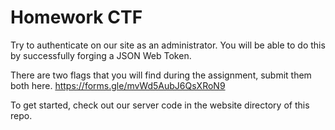# Homework CTF

Try to authenticate on our site as an administrator.
You will be able to do this by successfully forging a JSON Web Token.

There are two flags that you will find during the assignment, submit them both here.
https://forms.gle/mvWd5AubJ6QsXRoN9

To get started, check out our server code in the website directory of this repo. 
